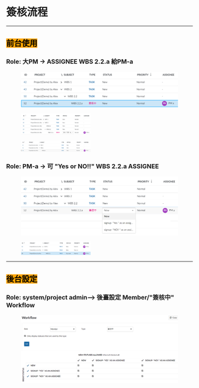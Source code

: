 # 簽核流程

***

## <mark style="background-color:orange;">前台使用</mark>

### Role: 大PM -> ASSIGNEE WBS 2.2.a 給PM-a

<figure><img src="../.gitbook/assets/image (12).png" alt=""><figcaption></figcaption></figure>

<figure><img src="../.gitbook/assets/image (8).png" alt="" width="188"><figcaption></figcaption></figure>

<figure><img src="../.gitbook/assets/image (10).png" alt="" width="188"><figcaption></figcaption></figure>

### Role: PM-a -> 可 "Yes or NO!!"  WBS 2.2.a ASSIGNEE

<figure><img src="../.gitbook/assets/image (9).png" alt=""><figcaption></figcaption></figure>

<figure><img src="../.gitbook/assets/image (2) (1) (1) (1) (1).png" alt="" width="188"><figcaption></figcaption></figure>

***

## <mark style="background-color:orange;">後台設定</mark>

### Role: system/project admin--> 後臺設定 Member/"簽核中" Workflow

<figure><img src="../.gitbook/assets/image (2) (1) (1) (1).png" alt=""><figcaption></figcaption></figure>

